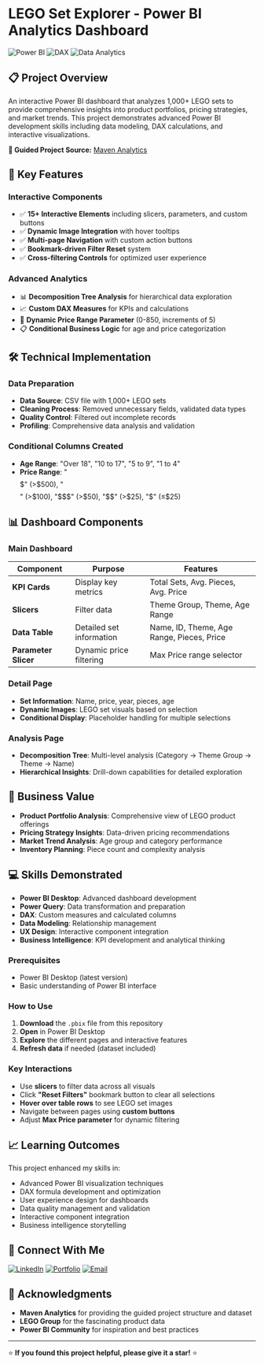 # LEGO Set Explorer - Power BI Analytics Dashboard

![Power BI](https://img.shields.io/badge/Power%20BI-F2C811?style=for-the-badge&logo=powerbi&logoColor=black)
![DAX](https://img.shields.io/badge/DAX-0078D4?style=for-the-badge&logo=microsoft&logoColor=white)
![Data Analytics](https://img.shields.io/badge/Data%20Analytics-FF6B6B?style=for-the-badge&logo=chartdotjs&logoColor=white)

## 📋 Project Overview

An interactive Power BI dashboard that analyzes 1,000+ LEGO sets to provide comprehensive insights into product portfolios, pricing strategies, and market trends. This project demonstrates advanced Power BI development skills including data modeling, DAX calculations, and interactive visualizations.

**🎯 Guided Project Source:** [Maven Analytics](https://www.mavenanalytics.io/)

## 🚀 Key Features

### **Interactive Components**
- ✅ **15+ Interactive Elements** including slicers, parameters, and custom buttons
- ✅ **Dynamic Image Integration** with hover tooltips
- ✅ **Multi-page Navigation** with custom action buttons
- ✅ **Bookmark-driven Filter Reset** system
- ✅ **Cross-filtering Controls** for optimized user experience

### **Advanced Analytics**
- 📊 **Decomposition Tree Analysis** for hierarchical data exploration
- 📈 **Custom DAX Measures** for KPIs and calculations
- 🎯 **Dynamic Price Range Parameter** (0-850, increments of 5)
- 📋 **Conditional Business Logic** for age and price categorization

## 🛠️ Technical Implementation

### **Data Preparation**
- **Data Source**: CSV file with 1,000+ LEGO sets
- **Cleaning Process**: Removed unnecessary fields, validated data types
- **Quality Control**: Filtered out incomplete records
- **Profiling**: Comprehensive data analysis and validation

### **Conditional Columns Created**
- **Age Range**: "Over 18", "10 to 17", "5 to 9", "1 to 4"
- **Price Range**: "$$$$$" (>$500), "$$$$" (>$100), "$$$" (>$50), "$$" (>$25), "$" (≤$25)

## 📊 Dashboard Components

### **Main Dashboard**
| Component | Purpose | Features |
|-----------|---------|----------|
| **KPI Cards** | Display key metrics | Total Sets, Avg. Pieces, Avg. Price |
| **Slicers** | Filter data | Theme Group, Theme, Age Range |
| **Data Table** | Detailed set information | Name, ID, Theme, Age Range, Pieces, Price |
| **Parameter Slicer** | Dynamic price filtering | Max Price range selector |

### **Detail Page**
- **Set Information**: Name, price, year, pieces, age
- **Dynamic Images**: LEGO set visuals based on selection
- **Conditional Display**: Placeholder handling for multiple selections

### **Analysis Page**
- **Decomposition Tree**: Multi-level analysis (Category → Theme Group → Theme → Name)
- **Hierarchical Insights**: Drill-down capabilities for detailed exploration

## 🎯 Business Value

- **Product Portfolio Analysis**: Comprehensive view of LEGO product offerings
- **Pricing Strategy Insights**: Data-driven pricing recommendations
- **Market Trend Analysis**: Age group and category performance
- **Inventory Planning**: Piece count and complexity analysis

## 💻 Skills Demonstrated

- **Power BI Desktop**: Advanced dashboard development
- **Power Query**: Data transformation and preparation
- **DAX**: Custom measures and calculated columns
- **Data Modeling**: Relationship management
- **UX Design**: Interactive component integration
- **Business Intelligence**: KPI development and analytical thinking


### **Prerequisites**
- Power BI Desktop (latest version)
- Basic understanding of Power BI interface

### **How to Use**
1. **Download** the `.pbix` file from this repository
2. **Open** in Power BI Desktop
3. **Explore** the different pages and interactive features
4. **Refresh data** if needed (dataset included)

### **Key Interactions**
- Use **slicers** to filter data across all visuals
- Click **"Reset Filters"** bookmark button to clear all selections
- **Hover over table rows** to see LEGO set images
- Navigate between pages using **custom buttons**
- Adjust **Max Price parameter** for dynamic filtering

## 📈 Learning Outcomes

This project enhanced my skills in:
- Advanced Power BI visualization techniques
- DAX formula development and optimization
- User experience design for dashboards
- Data quality management and validation
- Interactive component integration
- Business intelligence storytelling

## 🤝 Connect With Me

[![LinkedIn](https://img.shields.io/badge/LinkedIn-0077B5?style=for-the-badge&logo=linkedin&logoColor=white)](https://www.linkedin.com/in/vaibhav-kela-860189230)
[![Portfolio](https://img.shields.io/badge/Portfolio-FF5722?style=for-the-badge&logo=todoist&logoColor=white)](https://github.com/VaibhavKela)
[![Email](https://img.shields.io/badge/Email-D14836?style=for-the-badge&logo=gmail&logoColor=white)](mailto:vaibavkela@gmail.com)


## 🙏 Acknowledgments

- **Maven Analytics** for providing the guided project structure and dataset
- **LEGO Group** for the fascinating product data
- **Power BI Community** for inspiration and best practices

---

⭐ **If you found this project helpful, please give it a star!** ⭐
